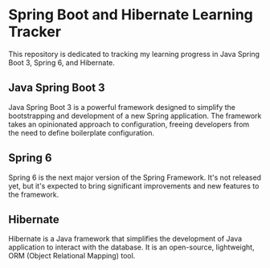 # Spring Boot and Hibernate Learning Tracker

This repository is dedicated to tracking my learning progress in Java Spring Boot 3, Spring 6, and Hibernate.

## Java Spring Boot 3

Java Spring Boot 3 is a powerful framework designed to simplify the bootstrapping and development of a new Spring application. The framework takes an opinionated approach to configuration, freeing developers from the need to define boilerplate configuration.

## Spring 6

Spring 6 is the next major version of the Spring Framework. It's not released yet, but it's expected to bring significant improvements and new features to the framework.

## Hibernate

Hibernate is a Java framework that simplifies the development of Java application to interact with the database. It is an open-source, lightweight, ORM (Object Relational Mapping) tool.